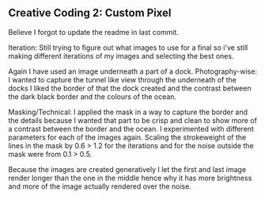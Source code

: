 ## Creative Coding 2: Custom Pixel
Believe I forgot to update the readme in last commit.

Iteration:
Still trying to figure out what images to use for a final so i've still making different iterations of my images and selecting the best ones.

Again I have used an image underneath a part of a dock. 
Photography-wise:
I wanted to capture the tunnel like view through the underneath of the docks I liked the border of that the dock created and the contrast between the dark black border and the colours of the ocean.

Masking/Technical:
 I applied the mask in a way to capture the border and the details because I wanted that part to be crisp and clean to show more of a contrast between the border and the ocean. I experimented with different parameters for each of the images again. Scaling the strokeweight of the lines in the mask by 0.6 > 1.2 for the iterations and for the noise outside the mask were from 0.1 > 0.5.

 Because the images are created generatively I let the first and last image render longer than the one in the middle hence why it has more brightness and more of the image actually rendered over the noise.
